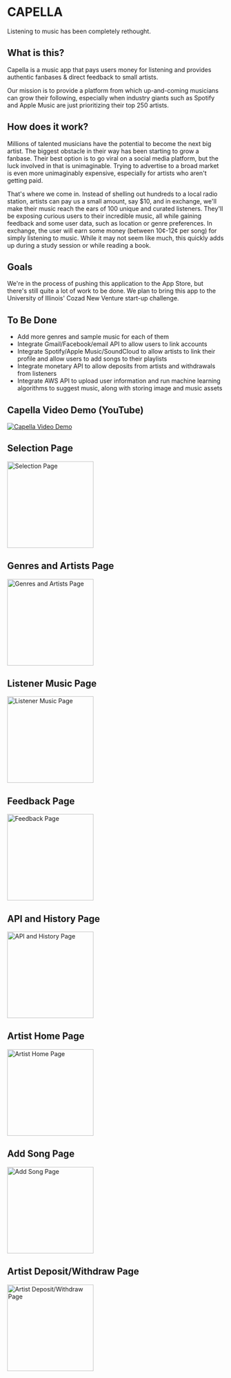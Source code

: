 # CAPELLA

Listening to music has been completely rethought.

## What is this?

Capella is a music app that pays users money for listening and provides authentic fanbases & direct feedback to small artists.

Our mission is to provide a platform from which up-and-coming musicians can grow their following, especially when industry giants such as Spotify and Apple Music are just prioritizing their top 250 artists.

## How does it work?

Millions of talented musicians have the potential to become the next big artist. The biggest obstacle in their way has been starting to grow a fanbase. Their best option is to go viral on a social media platform, but the luck involved in that is unimaginable. Trying to advertise to a broad market is even more unimaginably expensive, especially for artists who aren't getting paid. 

That's where we come in. Instead of shelling out hundreds to a local radio station, artists can pay us a small amount, say $10, and in exchange, we'll make their music reach the ears of 100 unique and curated listeners. They'll be exposing curious users to their incredible music, all while gaining feedback and some user data, such as location or genre preferences. In exchange, the user will earn some money (between 10¢-12¢ per song) for simply listening to music. While it may not seem like much, this quickly adds up during a study session or while reading a book.

## Goals

We're in the process of pushing this application to the App Store, but there's still quite a lot of work to be done. We plan to bring this app to the University of Illinois' Cozad New Venture start-up challenge.

## To Be Done

 - Add more genres and sample music for each of them
 - Integrate Gmail/Facebook/email API to allow users to link accounts
 - Integrate Spotify/Apple Music/SoundCloud to allow artists to link their profile and allow users to add songs to their playlists
 - Integrate monetary API to allow deposits from artists and withdrawals from listeners
 - Integrate AWS API to upload user information and run machine learning algorithms to suggest music, along with storing image and music assets

## Capella Video Demo (YouTube)
[![Capella Video Demo](http://img.youtube.com/vi/lrflH5Vez_o/0.jpg)](http://www.youtube.com/watch?v=lrflH5Vez_o "Capella Video Demo")

## Selection Page
<img src="https://github.com/chintanvajariya/capella/assets/49341214/2438bd96-c19e-4c7d-94c4-f1db5d93a8a8" alt="Selection Page" width="200"/>

## Genres and Artists Page
<img src="https://github.com/chintanvajariya/capella/assets/49341214/23a26542-dd8c-4ee9-b398-cde651854a7a" alt="Genres and Artists Page" width="200"/>

## Listener Music Page
<img src="https://github.com/chintanvajariya/capella/assets/49341214/a0c41f85-44e4-41a4-9999-4a5a6371e901" alt="Listener Music Page" width="200"/>

## Feedback Page
<img src="https://github.com/chintanvajariya/capella/assets/49341214/e92be485-1031-41df-9656-7162fe3d807e" alt="Feedback Page" width="200"/>

## API and History Page
<img src="https://github.com/chintanvajariya/capella/assets/49341214/9439e31e-14b3-4037-b6ef-a0f875f222b9" alt="API and History Page" width="200"/>

## Artist Home Page
<img src="https://github.com/chintanvajariya/capella/assets/49341214/1d380b3c-9f4b-4ffc-902d-690f9107c1bc" alt="Artist Home Page" width="200"/>

## Add Song Page
<img src="https://github.com/chintanvajariya/capella/assets/49341214/13923134-b1a9-4c15-990f-ecc74c653e06" alt="Add Song Page" width="200"/>

## Artist Deposit/Withdraw Page
<img src="https://github.com/chintanvajariya/capella/assets/49341214/195840c4-2380-476b-bd18-5a8cbdd57357" alt="Artist Deposit/Withdraw Page" width="200"/>
